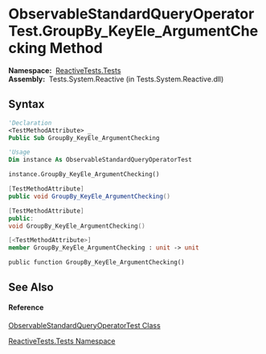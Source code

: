 # ObservableStandardQueryOperatorTest.GroupBy\_KeyEle\_ArgumentChecking Method

**Namespace:**  [ReactiveTests.Tests](ReactiveTests.Tests\ReactiveTests.Tests.md)  
**Assembly:**  Tests.System.Reactive (in Tests.System.Reactive.dll)

## Syntax

```vb
'Declaration
<TestMethodAttribute> _
Public Sub GroupBy_KeyEle_ArgumentChecking
```

```vb
'Usage
Dim instance As ObservableStandardQueryOperatorTest

instance.GroupBy_KeyEle_ArgumentChecking()
```

```csharp
[TestMethodAttribute]
public void GroupBy_KeyEle_ArgumentChecking()
```

```c++
[TestMethodAttribute]
public:
void GroupBy_KeyEle_ArgumentChecking()
```

```fsharp
[<TestMethodAttribute>]
member GroupBy_KeyEle_ArgumentChecking : unit -> unit 
```

```jscript
public function GroupBy_KeyEle_ArgumentChecking()
```

## See Also

#### Reference

[ObservableStandardQueryOperatorTest Class](ObservableStandardQueryOperatorTest\ObservableStandardQueryOperatorTest.md)

[ReactiveTests.Tests Namespace](ReactiveTests.Tests\ReactiveTests.Tests.md)




